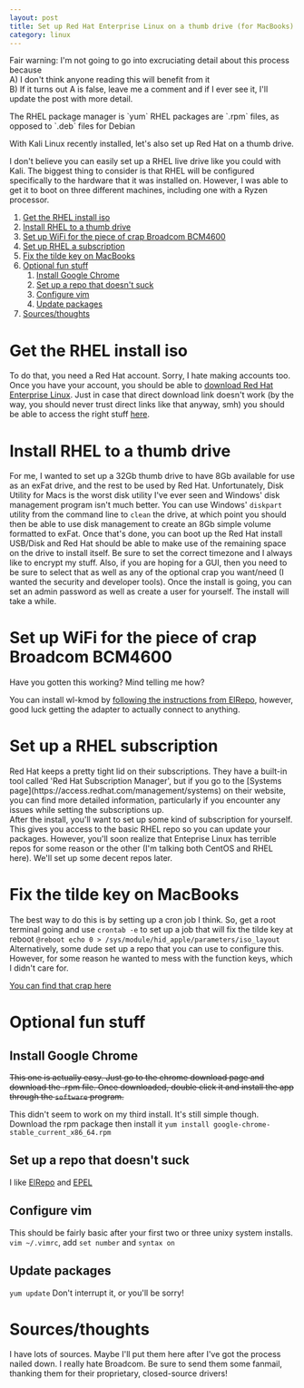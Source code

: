 ```yaml
---
layout: post
title: Set up Red Hat Enterprise Linux on a thumb drive (for MacBooks)
category: linux
---
```


Fair warning: I'm not going to go into excruciating detail about this process
because  
A) I don't think anyone reading this will benefit from it  
B) If it turns out A is false, leave me a comment and if I ever see it, I'll
update the post with more detail.

<div markdown="1" class="alert alert-info" role="alert">
The RHEL package manager is `yum`  
RHEL packages are `.rpm` files, as opposed to `.deb` files for Debian
</div>

With Kali Linux recently installed, let's also set up Red Hat on a thumb drive.
<div markdown="1" class="alert alert-danger" role="alert">
I don't believe you can easily set up a RHEL live drive like you could with Kali.
The biggest thing to consider is that RHEL will be configured specifically to
the hardware that it was installed on. However, I was able to get it to boot on
three different machines, including one with a Ryzen processor.
</div>

1. [Get the RHEL install iso](#get-the-rhel-install-iso)
2. [Install RHEL to a thumb drive](#install-rhel-to-a-thumb-drive)
3. [Set up WiFi for the piece of crap Broadcom BCM4600](#set-up-wifi-for-the-piece-of-crap-broadcom-bcm4600)
4. [Set up RHEL a subscription](#set-up-rhel-subscription)
5. [Fix the tilde key on MacBooks](#fix-the-tilde-key-on-macbooks)
6. [Optional fun stuff](#optional-fun-stuff)
    1. [Install Google Chrome](#install-google-chrome)
    2. [Set up a repo that doesn't suck](#set-up-a-repo-that-doesn't-suck)
    3. [Configure vim](#configure-vim)
    4. [Update packages](#update-packages)
7. [Sources/thoughts](#sources)

# Get the RHEL install iso
To do that, you need a Red Hat account. Sorry, I hate making accounts too. Once
you have your account, you should be able to [download Red Hat Enterprise Linux](https://developers.redhat.com/download-manager/content/origin/files/sha256/43/431a58c8c0351803a608ffa56948c5a7861876f78ccbe784724dd8c987ff7000/rhel-server-7.4-x86_64-dvd.iso). Just in case that
direct download link doesn't work (by the way, you should never trust direct links
like that anyway, smh) you should be able to access the right stuff [here](https://developers.redhat.com/).

# Install RHEL to a thumb drive
For me, I wanted to set up a 32Gb thumb drive to have 8Gb available for use as
an exFat drive, and the rest to be used by Red Hat. Unfortunately, Disk Utility
for Macs is the worst disk utility I've ever seen and Windows' disk management
program isn't much better. You can use Windows' `diskpart` utility from the
command line to `clean` the drive, at which point you should then be able to use
disk management to create an 8Gb simple volume formatted to exFat. Once that's
done, you can boot up the Red Hat install USB/Disk and Red Hat should be able to
make use of the remaining space on the drive to install itself. Be sure to set
the correct timezone and I always like to encrypt my stuff. Also, if you are
hoping for a GUI, then you need to be sure to select that as well as any of the
optional crap you want/need (I wanted the security and developer tools). Once
the install is going, you can set an admin password as well as create a user
for yourself. The install will take a while.

# Set up WiFi for the piece of crap Broadcom BCM4600
Have you gotten this working? Mind telling me how?

You can install wl-kmod by [following the instructions from ElRepo](https://elrepo.org/tiki/wl-kmod),
however, good luck getting the adapter to actually connect to anything.

# Set up a RHEL subscription
<div markdown="1" class="alert alert-info" role="alert">
Red Hat keeps a pretty tight lid on their subscriptions. They have a built-in
tool called 'Red Hat Subscription Manager', but if you go to the [Systems page](https://access.redhat.com/management/systems)
on their website, you can find more detailed information, particularly if you
encounter any issues while setting the subscriptions up.
</div>
After the install, you'll want to set up some kind of subscription for yourself.
This gives you access to the basic RHEL repo so you can update your packages.
However, you'll soon realize that Enteprise Linux has terrible repos for some
reason or the other (I'm talking both CentOS and RHEL here). We'll set up some
decent repos later.

# Fix the tilde key on MacBooks
The best way to do this is by setting up a cron job I think. So, get a root
terminal going and use `crontab -e` to set up a job that will fix the tilde key
at reboot `@reboot echo 0 > /sys/module/hid_apple/parameters/iso_layout`
Alternatively, some dude set up a repo that you can use to configure this. However,
for some reason he wanted to mess with the function keys, which I didn't care for.

[You can find that crap here](http://atodorov.org/blog/2015/04/29/rhel-7-repository-for-macbook-air/)

# Optional fun stuff

## Install Google Chrome
~~This one is actually easy. Just go to the chrome download page and download the
.rpm file. Once downloaded, double click it and install the app through the
`software` program.~~

This didn't seem to work on my third install. It's still simple though. Download
the rpm package then install it `yum install google-chrome-stable_current_x86_64.rpm`

## Set up a repo that doesn't suck
I like [ElRepo](http://elrepo.org/tiki/tiki-index.php) and [EPEL](https://fedoraproject.org/wiki/EPEL/FAQ#How_can_I_install_the_packages_from_the_EPEL_software_repository.3F)

## Configure vim
This should be fairly basic after your first two or three unixy system installs.
`vim ~/.vimrc`, add `set number` and `syntax on`

## Update packages
`yum update` Don't interrupt it, or you'll be sorry!

# Sources/thoughts
I have lots of sources. Maybe I'll put them here after I've got the process nailed
down.
I really hate Broadcom. Be sure to send them some fanmail, thanking them for their
proprietary, closed-source drivers!
